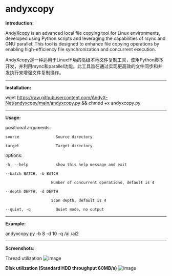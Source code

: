# andyxcopy

**Introduction:**

AndyXcopy is an advanced local file copying tool for Linux environments, developed using Python scripts and leveraging the capabilities of rsync and GNU parallel. This tool is designed to enhance file copying operations by enabling high-efficiency file synchronization and concurrent execution.

AndyXcopy是一种适用于Linux环境的高级本地文件复制工具，使用Python脚本开发，并利用rsync和parallel功能。此工具旨在通过实现更高效的文件同步和并发执行来增强文件复制操作。

----------

**Installation:**

wget https://raw.githubusercontent.com/AndyX-Net/andyxcopy/main/andyxcopy.py && chmod +x andyxcopy.py

----------

**Usage:**

positional arguments:

    source                Source directory
  
    target                Target directory

options:

    -h, --help            show this help message and exit
  
    --batch BATCH, -b BATCH
  
                        Number of concurrent operations, default is 4
                        
    --depth DEPTH, -d DEPTH
  
                        Scan depth, default is 4
                        
    --quiet, -q           Quiet mode, no output
  


----------

**Example:**

andyxcopy.py -b 8 -d 10 -q /ai /ai2

----------

**Screenshots:**

Thread utilization
![image](https://github.com/AndyX-Net/andyxcopy/assets/27819097/7c3d9a8f-069e-4bc6-9481-4fbb409bb4b7)

**Disk utilization (Standard HDD throughput 60MB/s)**
![image](https://github.com/AndyX-Net/andyxcopy/assets/27819097/efaddf43-d8d3-42b5-bdad-7bbdc8bc5452)



